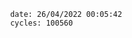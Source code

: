 

                date: 26/04/2022 00:05:42
                cycles: 100560

                         